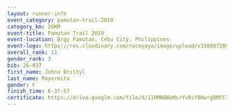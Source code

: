 ```yaml
---
layout: runner-info 
event_category: pamutan-trail-2019 
category_km: 26KM 
event-title: Pamutan Trail 2019 
event-location: Brgy Pamutan, Cebu City, Philippines 
event-logo: https://res.cloudinary.com/raceyaya/image/upload/v1569072806/logo/pamutan-trail_d8abrj.jpg 
overall_rank: 11
gender_rank: 3
bib: 26-037
first_name: Johna Brittyl
last_name: Mayormita
gender: F
finish_time: 6-37-57
certificate: https://drive.google.com/file/d/11HMNUWaMsrYvNifBHwrgBMfFJH0NnjBb/view?usp=sharing
---
```

